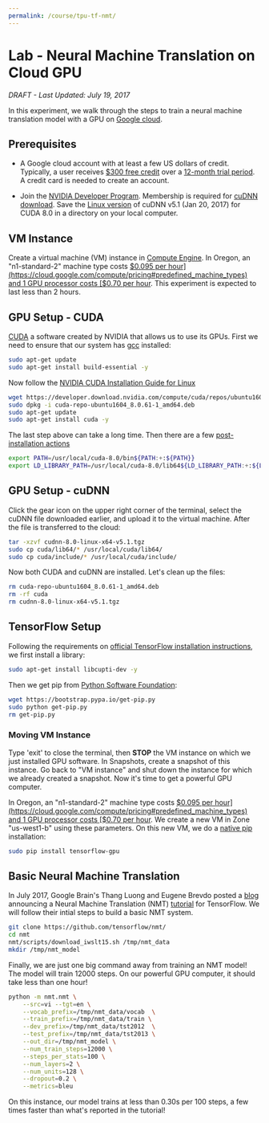 ```yaml
---
permalink: /course/tpu-tf-nmt/
---
```

# Lab - Neural Machine Translation on Cloud GPU

*DRAFT - Last Updated: July 19, 2017*

In this experiment, we walk through the steps to train a neural machine translation model with a GPU on [Google cloud](https://cloud.google.com/).

## Prerequisites

* A Google cloud account with at least a few US dollars of credit. Typically, a user receives [$300 free credit](https://cloud.google.com/free/) over a [12-month trial period](https://cloud.google.com/free/docs/frequently-asked-questions#free-trial). A credit card is needed to create an account.

* Join the [NVIDIA Developer Program](https://developer.nvidia.com/developer-program). Membership is required for [cuDNN download](https://developer.nvidia.com/rdp/cudnn-download). Save the [Linux version](https://developer.nvidia.com/compute/machine-learning/cudnn/secure/v5.1/prod_20161129/8.0/cudnn-8.0-linux-x64-v5.1-tgz) of cuDNN v5.1 (Jan 20, 2017) for CUDA 8.0 in a directory on your local computer.

## VM Instance

Create a virtual machine (VM) instance in [Compute Engine](https://console.cloud.google.com/compute/). In Oregon, an "n1-standard-2" machine type costs [$0.095 per hour](https://cloud.google.com/compute/pricing#predefined_machine_types) and 1 GPU processor costs [$0.70 per hour](https://cloud.google.com/compute/pricing#gpus). This experiment is expected to last less than 2 hours.

## GPU Setup - CUDA

[CUDA](https://en.wikipedia.org/wiki/CUDA) a software created by NVIDIA that allows us to use its GPUs. First we need to ensure that our system has [gcc](https://en.wikipedia.org/wiki/GNU_Compiler_Collection) installed:

```bash
sudo apt-get update
sudo apt-get install build-essential -y
```

Now follow the [NVIDIA CUDA Installation Guide for Linux](http://docs.nvidia.com/cuda/cuda-installation-guide-linux/index.html)

```bash
wget https://developer.download.nvidia.com/compute/cuda/repos/ubuntu1604/x86_64/cuda-repo-ubuntu1604_8.0.61-1_amd64.deb
sudo dpkg -i cuda-repo-ubuntu1604_8.0.61-1_amd64.deb
sudo apt-get update
sudo apt-get install cuda -y
```

The last step above can take a long time. Then there are a few [post-installation actions](http://docs.nvidia.com/cuda/cuda-installation-guide-linux/index.html#post-installation-actions)

```bash
export PATH=/usr/local/cuda-8.0/bin${PATH:+:${PATH}}
export LD_LIBRARY_PATH=/usr/local/cuda-8.0/lib64${LD_LIBRARY_PATH:+:${LD_LIBRARY_PATH}}
```

## GPU Setup - cuDNN

Click the gear icon on the upper right corner of the terminal, select the cuDNN file downloaded earlier, and upload it to the virtual machine. After the file is transferred to the cloud:

```bash
tar -xzvf cudnn-8.0-linux-x64-v5.1.tgz
sudo cp cuda/lib64/* /usr/local/cuda/lib64/
sudo cp cuda/include/* /usr/local/cuda/include/
```

Now both CUDA and cuDNN are installed. Let's clean up the files:

```bash
rm cuda-repo-ubuntu1604_8.0.61-1_amd64.deb 
rm -rf cuda
rm cudnn-8.0-linux-x64-v5.1.tgz
```

## TensorFlow Setup

Following the requirements on [official TensorFlow installation instructions](https://www.tensorflow.org/install/install_linux), we first install a library:

```bash
sudo apt-get install libcupti-dev -y
```

Then we get pip from [Python Software Foundation](https://packaging.python.org/tutorials/installing-packages/):

```bash
wget https://bootstrap.pypa.io/get-pip.py
sudo python get-pip.py
rm get-pip.py
```

### Moving VM Instance

Type 'exit' to close the terminal, then **STOP** the VM instance on which we just installed GPU software. In Snapshots, create a snapshot of this instance. Go back to "VM instance" and shut down the instance for which we already created a snapshot. Now it's time to get a powerful GPU computer.

In Oregon, an "n1-standard-2" machine type costs [$0.095 per hour](https://cloud.google.com/compute/pricing#predefined_machine_types) and 1 GPU processor costs [$0.70 per hour](https://cloud.google.com/compute/pricing#gpus). We create a new VM in Zone "us-west1-b" using these parameters. On this new VM, we do a [native pip](https://www.tensorflow.org/install/install_linux#InstallingNativePip) installation:

```bash
sudo pip install tensorflow-gpu
```

## Basic Neural Machine Translation

In July 2017, Google Brain's Thang Luong and Eugene Brevdo posted a [blog](https://research.googleblog.com/2017/07/building-your-own-neural-machine.html) announcing a Neural Machine Translation (NMT) [tutorial](https://github.com/tensorflow/nmt) for TensorFlow. We will follow their intial steps to build a basic NMT system.

```bash
git clone https://github.com/tensorflow/nmt/
cd nmt
nmt/scripts/download_iwslt15.sh /tmp/nmt_data
mkdir /tmp/nmt_model
```

Finally, we are just one big command away from training an NMT model! The model will train 12000 steps. On our powerful GPU computer, it should take less than one hour!

```bash
python -m nmt.nmt \
    --src=vi --tgt=en \
    --vocab_prefix=/tmp/nmt_data/vocab  \
    --train_prefix=/tmp/nmt_data/train \
    --dev_prefix=/tmp/nmt_data/tst2012  \
    --test_prefix=/tmp/nmt_data/tst2013 \
    --out_dir=/tmp/nmt_model \
    --num_train_steps=12000 \
    --steps_per_stats=100 \
    --num_layers=2 \
    --num_units=128 \
    --dropout=0.2 \
    --metrics=bleu
```

On this instance, our model trains at less than 0.30s per 100 steps, a few times faster than what's reported in the tutorial!

